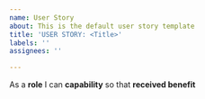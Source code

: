 ```yaml
---
name: User Story
about: This is the default user story template
title: 'USER STORY: <Title>'
labels: ''
assignees: ''

---
```


As a **role** I can **capability** so that **received benefit**
